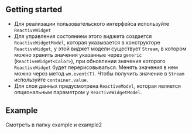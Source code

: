 ## Getting started

* Для реализации пользовательского интерфейса используйте ```ReactiveWidget```
* Для управления состоянием этого виджета создается ```ReactiveWidgetModel```, которая указывается в конструкторе ```ReactiveWidget```, у этой виджет модели существует ```Stream```, в котором можно хранить значения указанные через ```generic``` (```ReactiveWidget<Color>```), при обновлении значения которого ```ReactiveWidget``` будет перерисовываться. Менять значения в нем можно через метод ```wm.event(T)```. Чтобы получить значение в ```Stream``` используйте ```container.value```.
* Для слоя данных предусмотрена ```ReactiveModel```, которая является опциональным параметром у ```ReactiveWidgetModel```.

## Example

Смотреть в папку example и example2

